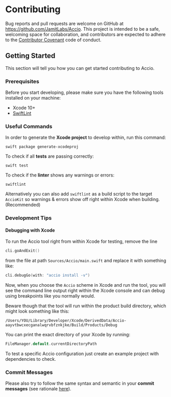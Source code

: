 # Contributing

Bug reports and pull requests are welcome on GitHub at https://github.com/JamitLabs/Accio. This project is intended to be a safe, welcoming space for collaboration, and contributors are expected to adhere to the [Contributor Covenant](http://contributor-covenant.org) code of conduct.

## Getting Started

This section will tell you how you can get started contributing to Accio.

### Prerequisites

Before you start developing, please make sure you have the following tools installed on your machine:

- Xcode 10+
- [SwiftLint](https://github.com/realm/SwiftLint)

### Useful Commands

In order to generate the **Xcode project** to develop within, run this command:

```
swift package generate-xcodeproj
```

To check if all **tests** are passing correctly:

```
swift test
```

To check if the **linter** shows any warnings or errors:

```
swiftlint
```

Alternatively you can also add `swiftlint` as a build script to the target `AccioKit` so warnings & errors show off right within Xcode when building. (Recommended)

### Development Tips

#### Debugging with Xcode
To run the Accio tool right from within Xcode for testing, remove the line

```swift
cli.goAndExit()
```

from the file at path `Sources/Accio/main.swift` and replace it with something like:

```swift
cli.debugGo(with: "accio install -v")
```

Now, when you choose the `Accio` scheme in Xcode and run the tool, you will see the command line output right within the Xcode console and can debug using breakpoints like you normally would.

Beware though that the tool will run within the product build directory, which might look something like this:

```
/Users/YOU/Library/Developer/Xcode/DerivedData/Accio-aayvtbwcxecganalwqrvbfznkjke/Build/Products/Debug
```

You can print the exact directory of your Xcode by running:

```swift
FileManager.default.currentDirectoryPath
```

To test a specific Accio configuration just create an example project with dependencies to check.

### Commit Messages

Please also try to follow the same syntax and semantic in your **commit messages** (see rationale [here](http://chris.beams.io/posts/git-commit/)).
